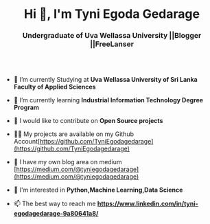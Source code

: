 
<h1 align="center">Hi 👋, I'm Tyni Egoda Gedarage</h1>

<h3 align="center">Undergraduate of Uva Wellassa University ||Blogger ||FreeLanser</h3>


<br></br>

- 🔭 I’m currently Studying at **Uva Wellassa University of Sri Lanka Faculty of Applied Sciences**

- 🌱 I’m currently learning **Industrial Information Technology Degree Program**

- 👯 I would like to contribute on **Open Source projects**

- 👨‍💻 My projects are available on my Github Account[https://github.com/TyniEgodagedarage](https://github.com/TyniEgodagedarage)

- 📝 I have my own blog area on medium [https://medium.com/@tyniegodagedarage](https://medium.com/@tyniegodagedarage)

- 👧 I'm interested in **Python,Machine Learning,Data Science**

- 📫 The best way to reach me **https://www.linkedin.com/in/tyni-egodagedarage-9a80641a8/**
